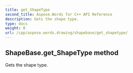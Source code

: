 ```yaml
---
title: get_ShapeType
second_title: Aspose.Words for C++ API Reference
description: Gets the shape type. 
type: docs
weight: 0
url: /cpp/aspose.words.drawing/shapebase/get_shapetype/
---
```

## ShapeBase.get_ShapeType method


Gets the shape type. 

